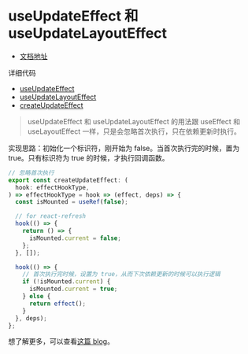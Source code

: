 # useUpdateEffect 和 useUpdateLayoutEffect

- [文档地址](https://ahooks.js.org/zh-CN/hooks/use-update-effect)

详细代码

- [useUpdateEffect](https://github.com/GpingFeng/hooks/blob/guangping%2Fread-code/packages/hooks/src/useUpdateEffect/index.ts)
- [useUpdateLayoutEffect](https://github.com/GpingFeng/hooks/blob/guangping%2Fread-code/packages/hooks/src/useUpdateLayoutEffect/index.ts)
- [createUpdateEffect](https://github.com/GpingFeng/hooks/blob/guangping%2Fread-code/packages/hooks/src/createUpdateEffect/index.ts)

> useUpdateEffect 和 useUpdateLayoutEffect 的用法跟 useEffect 和 useLayoutEffect 一样，只是会忽略首次执行，只在依赖更新时执行。

实现思路：初始化一个标识符，刚开始为 false。当首次执行完的时候，置为 true。只有标识符为 true 的时候，才执行回调函数。

```js
// 忽略首次执行
export const createUpdateEffect: (
  hook: effectHookType,
) => effectHookType = hook => (effect, deps) => {
  const isMounted = useRef(false);

  // for react-refresh
  hook(() => {
    return () => {
      isMounted.current = false;
    };
  }, []);

  hook(() => {
    // 首次执行完时候，设置为 true，从而下次依赖更新的时候可以执行逻辑
    if (!isMounted.current) {
      isMounted.current = true;
    } else {
      return effect();
    }
  }, deps);
};
```

想了解更多，可以查看[这篇 blog](/guide/blog/handle-time.md)。
